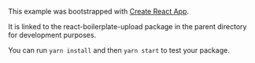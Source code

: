 This example was bootstrapped with [Create React App](https://github.com/facebook/create-react-app).

It is linked to the react-boilerplate-upload package in the parent directory for development purposes.

You can run `yarn install` and then `yarn start` to test your package.
